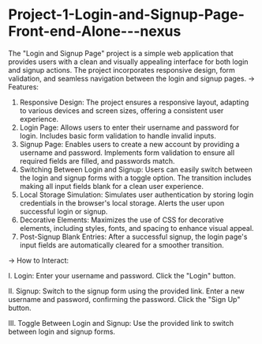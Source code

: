 # Project-1-Login-and-Signup-Page-Front-end-Alone---nexus
The "Login and Signup Page" project is a simple web application that provides users with a clean and visually appealing interface for both login and signup actions. The project incorporates responsive design, form validation, and seamless navigation between the login and signup pages.
-> Features:
1. Responsive Design: The project ensures a responsive layout, adapting to various devices and screen sizes, offering a consistent user experience.
2. Login Page: Allows users to enter their username and password for login. Includes basic form validation to handle invalid inputs.
3. Signup Page: Enables users to create a new account by providing a username and password. Implements form validation to ensure all required fields are filled, and passwords match.
4. Switching Between Login and Signup: Users can easily switch between the login and signup forms with a toggle option. The transition includes making all input fields blank for a clean user experience.
5. Local Storage Simulation: Simulates user authentication by storing login credentials in the browser's local storage. Alerts the user upon successful login or signup.
6. Decorative Elements: Maximizes the use of CSS for decorative elements, including styles, fonts, and spacing to enhance visual appeal.
7. Post-Signup Blank Entries: After a successful signup, the login page's input fields are automatically cleared for a smoother transition.

-> How to Interact:

I. Login:
Enter your username and password.
Click the "Login" button.

II. Signup:
Switch to the signup form using the provided link.
Enter a new username and password, confirming the password.
Click the "Sign Up" button.

III. Toggle Between Login and Signup:
Use the provided link to switch between login and signup forms.
